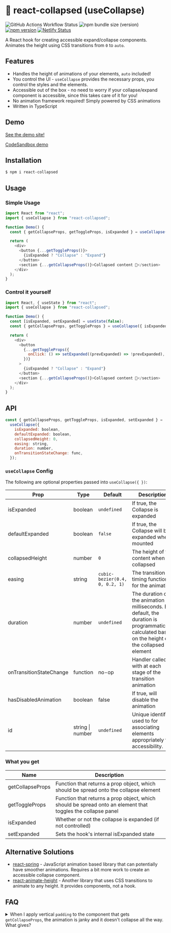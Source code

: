 # 🙈 react-collapsed (useCollapse)

![GitHub Actions Workflow Status](https://img.shields.io/github/actions/workflow/status/roginfarrer/collapsed/main.yml)
![npm bundle size (version)][minzipped-badge]
[![npm version][npm-badge]][npm-version]
[![Netlify Status](https://api.netlify.com/api/v1/badges/5a5b0e80-d15e-4983-976d-37fe6bdada7a/deploy-status)](https://app.netlify.com/sites/react-collapsed/deploys)

A React hook for creating accessible expand/collapse components. Animates the height using CSS transitions from `0` to `auto`.

## Features

- Handles the height of animations of your elements, `auto` included!
- You control the UI - `useCollapse` provides the necessary props, you control the styles and the elements.
- Accessible out of the box - no need to worry if your collapse/expand component is accessible, since this takes care of it for you!
- No animation framework required! Simply powered by CSS animations
- Written in TypeScript

## Demo

[See the demo site!](https://react-collapsed.netlify.app/)

[CodeSandbox demo](https://codesandbox.io/s/magical-browser-vibv2?file=/src/App.tsx)

## Installation

```bash
$ npm i react-collapsed
```

## Usage

### Simple Usage

```js
import React from "react";
import { useCollapse } from "react-collapsed";

function Demo() {
  const { getCollapseProps, getToggleProps, isExpanded } = useCollapse();

  return (
    <div>
      <button {...getToggleProps()}>
        {isExpanded ? "Collapse" : "Expand"}
      </button>
      <section {...getCollapseProps()}>Collapsed content 🙈</section>
    </div>
  );
}
```

### Control it yourself

```js
import React, { useState } from "react";
import { useCollapse } from "react-collapsed";

function Demo() {
  const [isExpanded, setExpanded] = useState(false);
  const { getCollapseProps, getToggleProps } = useCollapse({ isExpanded });

  return (
    <div>
      <button
        {...getToggleProps({
          onClick: () => setExpanded((prevExpanded) => !prevExpanded),
        })}
      >
        {isExpanded ? "Collapse" : "Expand"}
      </button>
      <section {...getCollapseProps()}>Collapsed content 🙈</section>
    </div>
  );
}
```

## API

```js
const { getCollapseProps, getToggleProps, isExpanded, setExpanded } =
  useCollapse({
    isExpanded: boolean,
    defaultExpanded: boolean,
    collapsedHeight: 0,
    easing: string,
    duration: number,
    onTransitionStateChange: func,
  });
```

### `useCollapse` Config

The following are optional properties passed into `useCollapse({ })`:

| Prop                    | Type             | Default                        | Description                                                                                                                                         |
| ----------------------- | ---------------- | ------------------------------ | --------------------------------------------------------------------------------------------------------------------------------------------------- |
| isExpanded              | boolean          | `undefined`                    | If true, the Collapse is expanded                                                                                                                   |
| defaultExpanded         | boolean          | `false`                        | If true, the Collapse will be expanded when mounted                                                                                                 |
| collapsedHeight         | number           | `0`                            | The height of the content when collapsed                                                                                                            |
| easing                  | string           | `cubic-bezier(0.4, 0, 0.2, 1)` | The transition timing function for the animation                                                                                                    |
| duration                | number           | `undefined`                    | The duration of the animation in milliseconds. By default, the duration is programmatically calculated based on the height of the collapsed element |
| onTransitionStateChange | function         | no-op                          | Handler called with at each stage of the transition animation                                                                                       |
| hasDisabledAnimation    | boolean          | false                          | If true, will disable the animation                                                                                                                 |
| id                      | string \| number | `undefined`                    | Unique identifier used to for associating elements appropriately for accessibility.                                                                 |

### What you get

| Name             | Description                                                                                                 |
| ---------------- | ----------------------------------------------------------------------------------------------------------- |
| getCollapseProps | Function that returns a prop object, which should be spread onto the collapse element                       |
| getToggleProps   | Function that returns a prop object, which should be spread onto an element that toggles the collapse panel |
| isExpanded       | Whether or not the collapse is expanded (if not controlled)                                                 |
| setExpanded      | Sets the hook's internal isExpanded state                                                                   |

## Alternative Solutions

- [react-spring](https://www.react-spring.io/) - JavaScript animation based library that can potentially have smoother animations. Requires a bit more work to create an accessible collapse component.
- [react-animate-height](https://github.com/Stanko/react-animate-height/) - Another library that uses CSS transitions to animate to any height. It provides components, not a hook.

## FAQ

<details>
<summary>When I apply vertical <code>padding</code> to the component that gets <code>getCollapseProps</code>, the animation is janky and it doesn't collapse all the way. What gives?</summary>

The collapse works by manipulating the `height` property. If an element has vertical padding, that padding expandes the size of the element, even if it has `height: 0; overflow: hidden`.

To avoid this, simply move that padding from the element to an element directly nested within in.

```javascript
// from
<div {...getCollapseProps({style: {padding: 20}})}
  This will do weird things
</div>

// to
<div {...getCollapseProps()}
  <div style={{padding: 20}}>
    Much better!
  </div>
</div>
```

</details>

[minzipped-badge]: https://img.shields.io/bundlephobia/minzip/react-collapsed/latest
[npm-badge]: http://img.shields.io/npm/v/react-collapsed.svg?style=flat
[npm-version]: https://npmjs.org/package/react-collapsed "View this project on npm"
[netlify]: https://app.netlify.com/sites/react-collapsed/deploys
[netlify-badge]: https://api.netlify.com/api/v1/badges/4d285ffc-aa4f-4d32-8549-eb58e00dd2d1/deploy-status

